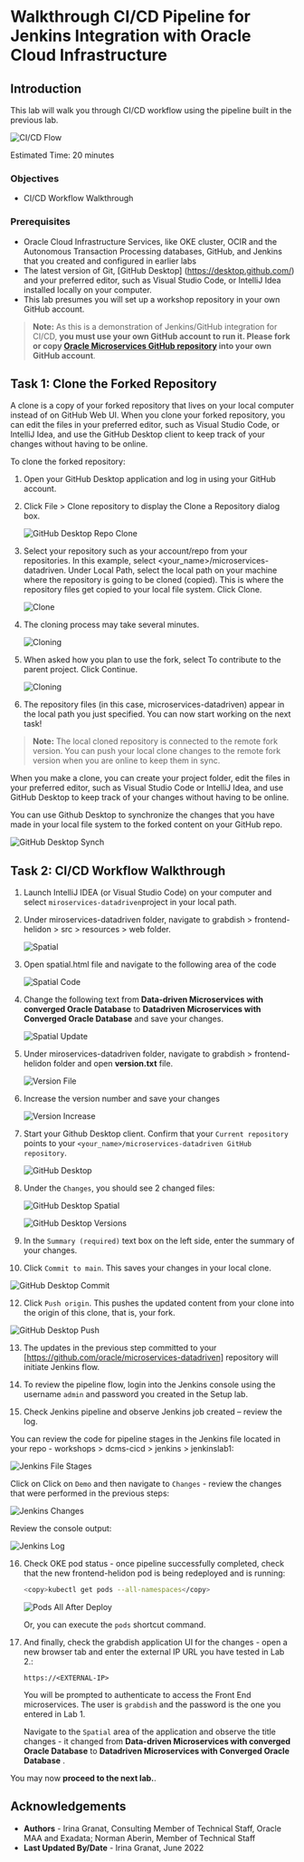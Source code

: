 #  Walkthrough CI/CD Pipeline for Jenkins Integration with Oracle Cloud Infrastructure

## Introduction

This lab will walk you through CI/CD workflow using the pipeline built in the previous lab.

![CI/CD Flow](images/cicd-jenkins-flow.png " ")

Estimated Time: 20 minutes

### Objectives

* CI/CD Workflow Walkthrough
  
### Prerequisites

* Oracle Cloud Infrastructure Services, like OKE cluster, OCIR and the Autonomous Transaction Processing databases, GitHub, and Jenkins that you created and configured in earlier labs
* The latest version of Git, [GitHub Desktop] (https://desktop.github.com/) and your preferred editor, such as Visual Studio Code, or IntelliJ Idea installed locally on your computer.
* This lab presumes you will set up a workshop repository in your own GitHub account.

> **Note:** As this is a demonstration of Jenkins/GitHub integration for CI/CD, **you must use your own GitHub account to run it. Please fork or copy [Oracle Microservices GitHub repository](https://github.com/oracle/microservices-datadriven) into your own GitHub account**.

## Task 1: Clone the Forked Repository

A clone is a copy of your forked repository that lives on your local computer instead of on GitHub Web UI. When you clone your forked repository, you can edit the files in your preferred editor, such as  Visual Studio Code, or IntelliJ Idea, and use the GitHub Desktop client to keep track of your changes without having to be online.

To clone the forked repository:

1. Open your GitHub Desktop application and log in using your GitHub account.

2. Click File > Clone repository to display the Clone a Repository dialog box.

   ![GitHub Desktop Repo Clone](images/github-desktop-clone-repo.png " ")

3. Select your repository such as your account/repo from your repositories. In this example, select <your_name>/microservices-datadriven. Under Local Path, select the local path on your machine where the repository is going to be cloned (copied). This is where the repository files get copied to your local file system. Click Clone.

   ![Clone](images/clone.png " ")

4. The cloning process may take several minutes.

   ![Cloning](images/cloning.png " ")

5. When asked how you plan to use the fork, select To contribute to the parent project. Click Continue.

   ![Cloning](images/contribute-to-parent.png " ")

6. The repository files (in this case, microservices-datadriven) appear in the local path you just specified. You can now start working on the next task!

> **Note:** The local cloned repository is connected to the remote fork version. You can push your local clone changes to the remote fork version when you are online to keep them in sync.

When you make a clone, you can create your project folder, edit the files in your preferred editor, such as Visual Studio Code or IntelliJ Idea, and use GitHub Desktop to keep track of your changes without having to be online.

You can use Github Desktop to synchronize the changes that you have made in your local file system to the forked content on your GitHub repo.

   ![GitHub Desktop Synch](images/github-desktop-sync.png " ")

## Task 2: CI/CD Workflow Walkthrough 
 
1. Launch IntelliJ IDEA (or Visual Studio Code) on your computer and select `miroservices-datadriven`project in your local path.

2. Under miroservices-datadriven folder, navigate to grabdish > frontend-helidon > src > resources > web folder.

   ![Spatial](images/spatial.png " ")

3. Open spatial.html file and navigate to the following area of the code
 
   ![Spatial Code](images/spatial-code.png " ")

4. Change the following text from **Data-driven Microservices with converged Oracle Database** to **Datadriven Microservices with Converged Oracle Database** and save your changes.

   ![Spatial Update](images/spatial-edit.png " ")

5. Under miroservices-datadriven folder, navigate to grabdish > frontend-helidon folder and open **version.txt** file.

   ![Version File](images/versions-file.png " ")

6. Increase the version number and save your changes

   ![Version Increase](images/versions-update.png " ")

7. Start your Github Desktop client. Confirm that your `Current repository` points to your  `<your_name>/microservices-datadriven GitHub repository`.

   ![GitHub Desktop](images/github-desktop.png " ")

8. Under the `Changes`, you should see 2 changed files:

   ![GitHub Desktop Spatial](images/github-desktop-spatial.png " ")

   ![GitHub Desktop Versions](images/github-desktop-versions.png " ")

9. In the `Summary (required)` text box on the left side, enter the summary of your changes.

10. Click `Commit to main`. This saves your changes in your local clone.

   ![GitHub Desktop Commit](images/github-desktop-commit.png " ")

12. Click `Push origin`. This pushes the updated content from your clone into the origin of this clone, that is, your fork.

   ![GitHub Desktop Push](images/github-desktop-push.png " ")

13. The updates in the previous step committed to your [https://github.com/oracle/microservices-datadriven] repository will initiate Jenkins flow.

14. To review the pipeline flow, login into the Jenkins console using the username `admin` and password you created in the Setup lab.

15. Check Jenkins pipeline and observe Jenkins job created – review the log.

   You can review the code for pipeline stages in the Jenkins file located in your repo - workshops > dcms-cicd > jenkins > jenkinslab1:

   ![Jenkins File Stages](images/jenkins-file-pipeline.png " ")

   Click on Click on `Demo` and then navigate to `Changes` - review the changes that were performed in the previous steps:

   ![Jenkins Changes](images/jenkins-changes.png " ")

   Review the console output:

   ![Jenkins Log](images/jenkins-console-output.png " ")

16. Check OKE pod status - once pipeline successfully completed, check that the new frontend-helidon pod is being redeployed and is running:

    ```bash
    <copy>kubectl get pods --all-namespaces</copy>
    ```

    ![Pods All After Deploy](images/pods-all-after-deploy.png " ")

    Or, you can execute the `pods` shortcut command.

17. And finally, check the grabdish application UI for the changes - open a new browser tab and enter the external IP URL you have tested in Lab 2.:

    `https://<EXTERNAL-IP>`

    You will be prompted to authenticate to access the Front End microservices. The user is `grabdish` and the password is the one you entered in Lab 1.

    Navigate to the `Spatial` area of the application and observe the title changes - it changed from  **Data-driven Microservices with converged Oracle Database** to **Datadriven Microservices with Converged Oracle Database**  .

You may now **proceed to the next lab.**.

## Acknowledgements

* **Authors** - Irina Granat, Consulting Member of Technical Staff, Oracle MAA and Exadata; Norman Aberin, Member of Technical Staff
* **Last Updated By/Date** - Irina Granat, June 2022
